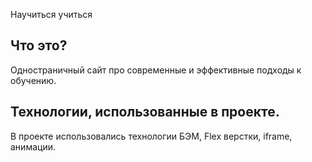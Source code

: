 Научиться учиться

  Что это?
  -----------

  Одностраничный сайт про современные и эффективные подходы к обучению.

  Технологии, использованные в проекте.
  ------------------

  В проекте использовались технологии БЭМ, Flex верстки, iframe, анимации.
  